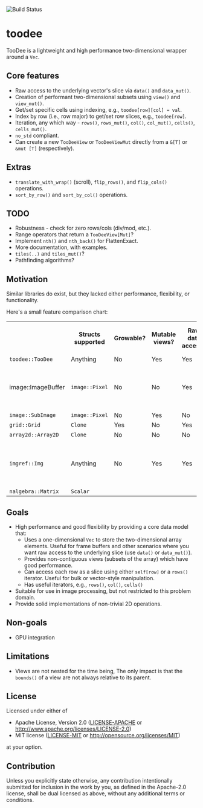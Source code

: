 ![Build Status](https://github.com/antonmarsden/toodee/workflows/Test/badge.svg)

# toodee

TooDee is a lightweight and high performance two-dimensional wrapper around a `Vec`.

## Core features

- Raw access to the underlying vector's slice via `data()` and `data_mut()`.
- Creation of performant two-dimensional subsets using `view()` and `view_mut()`.
- Get/set specific cells using indexing, e.g., `toodee[row][col] = val`.
- Index by row (i.e., row major) to get/set row slices, e.g., `toodee[row]`.
- Iteration, any which way - `rows()`, `rows_mut()`, `col()`, `col_mut()`, `cells()`, `cells_mut()`.
- `no_std` compliant.
- Can create a new `TooDeeView` or `TooDeeViewMut` directly from a `&[T]` or `&mut [T]` (respectively).

## Extras

- `translate_with_wrap()` (scroll), `flip_rows()`, and `flip_cols()` operations.
- `sort_by_row()` and `sort_by_col()` operations.

## TODO

- Robustness - check for zero rows/cols (div/mod, etc.).
- Range operators that return a `TooDeeView[Mut]`?
- Implement `nth()` and `nth_back()` for FlattenExact.
- More documentation, with examples.
- `tiles(..)` and `tiles_mut()`?
- Pathfinding algorithms?

## Motivation

Similar libraries do exist, but they lacked either performance, flexibility, or functionality. 

Here's a small feature comparison chart:

<table>
  <tr><th></th><th>Structs supported</th><th>Growable?</th><th>Mutable views?</th><th>Raw data access?</th><th>Iterate over row slices?</th><th>Safe/checked access?</th><th>Notes</th></tr>
  <tr><td><code>toodee::TooDee</code></td><td>Anything</td><td>No</td><td>Yes</td><td>Yes</td><td>Yes</td><td>No</td><td></td></tr>
  <tr><td>image::ImageBuffer</td><td><code>image::Pixel</code></td><td>No</td><td>No</td><td>Yes</td><td>No</td><td>No</td><td>Good for image processing - see the <code>imageproc</code> crate.</tr>
  <tr><td><code>image::SubImage</code></td><td><code>image::Pixel</code></td><td>No</td><td>Yes</td><td>No</td><td>No</td><td>No</td><td></td></tr>
  <tr><td><code>grid::Grid</code></td><td><code>Clone</code></td><td>Yes</td><td>No</td><td>Yes</td><td>No</td><td>Yes</td><td></td></tr>
  <tr><td><code>array2d::Array2D</code></td><td><code>Clone</code></td><td>No</td><td>No</td><td>No</td><td>No</td><td>Yes</td><td></td></tr>
  <tr><td><code>imgref::Img</code></td><td>Anything</td><td>No</td><td>Yes</td><td>Yes</td><td>No</td><td>No</td><td>The closest equivalent to <code>TooDee</code> that I could find.</td></tr>
  <tr><td><code>nalgebra::Matrix</code></td><td><code>Scalar</code></tr>
</table>

## Goals
 
- High performance and good flexibility by providing a core data model that:
    - Uses a one-dimensional `Vec` to store the two-dimensional array elements. Useful for frame buffers and
      other scenarios where you want raw access to the underlying slice (use `data()` or `data_mut()`).
    - Provides non-contiguous views (subsets of the array) which have good performance.
    - Can access each row as a slice using either `self[row]` or a `rows()` iterator. Useful for bulk or vector-style manipulation.
    - Has useful iterators, e.g., `rows()`, `col()`, `cells()`
- Suitable for use in image processing, but not restricted to this problem domain.
- Provide solid implementations of non-trivial 2D operations.

## Non-goals
 
- GPU integration

## Limitations

- Views are not nested for the time being, The only impact is that the `bounds()` of a view
  are not always relative to its parent.

## License

Licensed under either of

 * Apache License, Version 2.0
   ([LICENSE-APACHE](LICENSE-APACHE) or http://www.apache.org/licenses/LICENSE-2.0)
 * MIT license
   ([LICENSE-MIT](LICENSE-MIT) or http://opensource.org/licenses/MIT)

at your option.

## Contribution

Unless you explicitly state otherwise, any contribution intentionally submitted
for inclusion in the work by you, as defined in the Apache-2.0 license, shall be
dual licensed as above, without any additional terms or conditions.
